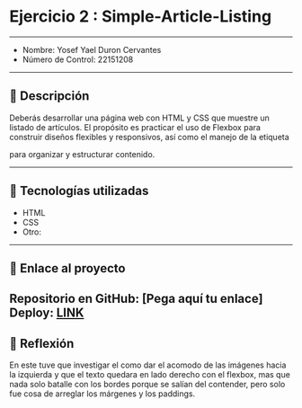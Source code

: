 # Ejercicio 2 : Simple-Article-Listing

---

- Nombre: Yosef Yael Duron Cervantes
- Número de Control: 22151208

---

## 📌 Descripción
Deberás desarrollar una página web con HTML y CSS que muestre un listado de artículos.
El propósito es practicar el uso de Flexbox para construir diseños flexibles y responsivos, así como el manejo de la etiqueta <article> para organizar y estructurar contenido.

---

## 🚀 Tecnologías utilizadas
- HTML  
- CSS  
- Otro: 

---

## 🔗 Enlace al proyecto
Repositorio en GitHub: [Pega aquí tu enlace]  
Deploy: [LINK](http://yomidev.github.io/newsletter/)
---

## 📝 Reflexión
En este tuve que investigar el como dar el acomodo de las imágenes hacia la izquierda y que el texto quedara en lado derecho con el flexbox, mas que nada solo batalle con los bordes porque se salían del contender, pero solo fue cosa de arreglar los márgenes y los paddings.
